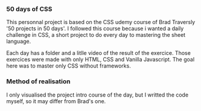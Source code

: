 ### 50 days of CSS
This personnal project is based on the CSS udemy course of Brad Traversly '50 projects in 50 days'.
I followed this course because i wanted a daily challenge in CSS, a short project to do every day to mastering the sheet language.

Each day has a folder and a litlle video of the result of the exercice.
Those exercices were made with only HTML, CSS and Vanilla Javascript. The goal here was to master only CSS without frameworks.

### Method of realisation
I only visualised the project intro course of the day, but I writted the code myself, so it may differ from Brad's one.

